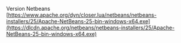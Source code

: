 Version Netbeans
[[https://www.apache.org/dyn/closer.lua/netbeans/netbeans-installers/25/Apache-NetBeans-25-bin-windows-x64.exe](https://dlcdn.apache.org/netbeans/netbeans-installers/25/Apache-NetBeans-25-bin-windows-x64.exe)
](https://dlcdn.apache.org/netbeans/netbeans-installers/25/Apache-NetBeans-25-bin-windows-x64.exe)
